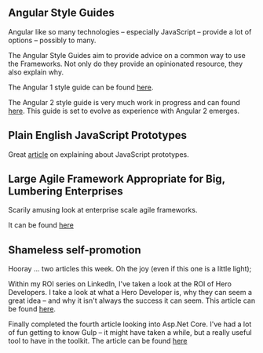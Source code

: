 ## Angular Style Guides
Angular like so many technologies – especially JavaScript – provide a lot of options – possibly to many.

The Angular Style Guides aim to provide advice on a common way to use the Frameworks.  Not only do they provide an opinionated resource, they also explain why.

The Angular 1 style guide can be found [here](https://github.com/johnpapa/angular-styleguide).

The Angular 2 style guide is very much work in progress and can found [here](https://github.com/johnpapa/angular-styleguide/blob/master/a2/README.md).   This guide is set to evolve as experience with Angular 2 emerges.

## Plain English JavaScript Prototypes
Great [article](http://sporto.github.io/blog/2013/02/22/a-plain-english-guide-to-javascript-prototypes/) on explaining about JavaScript prototypes.

## Large Agile Framework Appropriate for Big, Lumbering Enterprises
Scarily amusing look at enterprise scale agile frameworks.

It can be found [here](http://www.lafable.com/)

## Shameless self-promotion
Hooray … two articles this week.  Oh the joy (even if this one is a little light);

Within my ROI series on LinkedIn, I've taken a look at the ROI of Hero Developers.  I take a look at what a Hero Developer is, why they can seem a great idea – and why it isn't always the success it can seem.  This article can be found [here](https://www.linkedin.com/pulse/roi-hero-developer-mark-taylor).

Finally completed the fourth article looking into Asp.Net Core.  I've had a lot of fun getting to know Gulp – it might have taken a while, but a really useful tool to have in the toolkit.  The article can be found [here](/blog/converting-to-aspnet-core-part-4)
